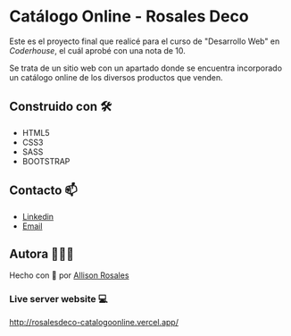 # Catálogo Online - Rosales Deco

Este es el proyecto final que realicé para el curso de "Desarrollo Web" en _Coderhouse_, el cuál aprobé con una nota de 10.

Se trata de un sitio web con un apartado donde se encuentra incorporado un catálogo online de los diversos productos que venden. 

## Construido con 🛠️

* HTML5
* CSS3
* SASS
* BOOTSTRAP

## Contacto 📫

* [Linkedin](https://www.linkedin.com/in/allisonrosales/)
* [Email](mailto:allisonrosales.dev@gmail.com)

## Autora 👩🏽‍💻

Hecho con 💖 por [Allison Rosales](https://github.com/allisonrosales)

### Live server website 💻

http://rosalesdeco-catalogoonline.vercel.app/